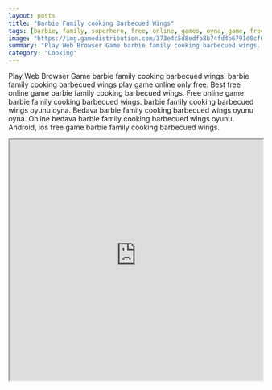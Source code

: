 ```yaml
---
layout: posts
title: "Barbie Family cooking Barbecued Wings"
tags: [barbie, family, superhero, free, online, games, oyna, game, free, games, play, play, games]
image: "https://img.gamedistribution.com/373e4c5d8edfa8b74fd4b6791d0cf6dc.jpg"
summary: "Play Web Browser Game barbie family cooking barbecued wings. barbie family cooking barbecued wings play game online only free. Best free online game barbie family cooking barbecued wings. Free online game barbie family cooking barbecued wings. barbie family cooking barbecued wings oyunu oyna. Bedava barbie family cooking barbecued wings oyunu oyna. Online bedava barbie family cooking barbecued wings oyunu. Android, ios free game barbie family cooking barbecued wings."
category: "Cooking"
---
```


Play Web Browser Game barbie family cooking barbecued wings. barbie family cooking barbecued wings play game online only free. Best free online game barbie family cooking barbecued wings. Free online game barbie family cooking barbecued wings. barbie family cooking barbecued wings oyunu oyna. Bedava barbie family cooking barbecued wings oyunu oyna. Online bedava barbie family cooking barbecued wings oyunu. Android, ios free game barbie family cooking barbecued wings.

<iframe width="100%" height="480px;" src="https://flash.gamedistribution.com?game=373e4c5d8edfa8b74fd4b6791d0cf6dc"></iframe>